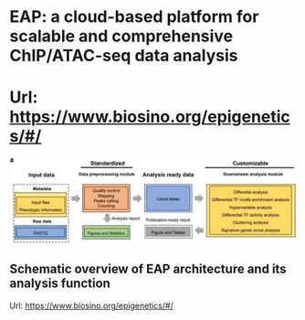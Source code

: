 # EAP: a cloud-based platform for scalable and comprehensive ChIP/ATAC-seq data analysis
# Url: https://www.biosino.org/epigenetics/#/
![workflow](https://github.com/haojiechen94/EAP/blob/main/images/a.png)
## Schematic overview of EAP architecture and its analysis function
Url: https://www.biosino.org/epigenetics/#/
 
 
